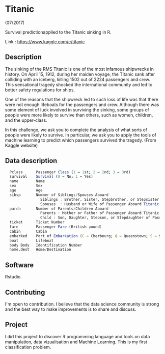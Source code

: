 # Titanic

(07/2017)

Survival predictionapplied to the Titanic sinking in R.

Link : https://www.kaggle.com/c/titanic

## Description
The sinking of the RMS Titanic is one of the most infamous shipwrecks in history.  On April 15, 1912, during her maiden voyage, the Titanic sank after colliding with an iceberg, killing 1502 out of 2224 passengers and crew. This sensational tragedy shocked the international community and led to better safety regulations for ships.

One of the reasons that the shipwreck led to such loss of life was that there were not enough lifeboats for the passengers and crew. Although there was some element of luck involved in surviving the sinking, some groups of people were more likely to survive than others, such as women, children, and the upper-class.

In this challenge, we ask you to complete the analysis of what sorts of people were likely to survive. In particular, we ask you to apply the tools of machine learning to predict which passengers survived the tragedy. (From Kaggle website)

## Data description 

```R
  Pclass      Passenger Class (1 = 1st; 2 = 2nd; 3 = 3rd)
  survival    Survival (0 = No; 1 = Yes)
  name        Name
  sex         Sex
  age         Age
  sibsp       Number of Siblings/Spouses Aboard 
                Siblings : Brother, Sister, Stepbrother, or Stepsister of Passenger Aboard Titanic
                Spouses  : Husband or Wife of Passenger Aboard Titanic (Mistresses and Fiances Ignored)
  parch       Number of Parents/Children Aboard
                Parents : Mother or Father of Passenger Aboard Titanic
                Child : Son, Daughter, Stepson, or Stepdaughter of Passenger Aboard Titanic  
  ticket      Ticket Number
  fare        Passenger Fare (British pound)
  cabin       Cabin
  embarked    Port of Embarkation (C = Cherbourg; Q = Queenstown; S = Southampton)
  boat        Lifeboat
  body Body   Identification Number
  home.dest   Home/Destination
```

## Software
Rstudio.

## Contributing
I'm open to contribution. I believe that the data science community is strong and the best way to make improvements is to share and discuss.

## Project
I did this project to discover R programming language and tools on data manipulation, data vizualisation and Machine Learning. This is my first classification problem.
